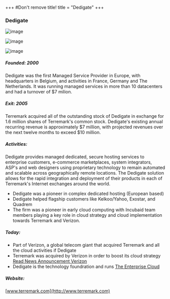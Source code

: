 +++
#Don't remove title!
title = "Dedigate"
+++

### Dedigate

![image](img/logo-dedigate.gif)

![image](img/logo-terremark.jpg)

![image](img/logo-verizon.png)

##### Founded: 2000

Dedigate was the first Managed Service Provider in Europe, with headquarters in Belgium, and activities in France, Germany and The Netherlands. It was running managed services in more than 10 datacenters and had a turnover of $7 milion.

##### Exit: 2005

Terremark acquired all of the outstanding stock of Dedigate in exchange for 1.6 million shares of Terremark's common stock. Dedigate's existing annual recurring revenue is approximately $7 million, with projected revenues over the next twelve months to exceed $10 million.

##### Activities:

Dedigate provides managed dedicated, secure hosting services to enterprise customers, e-commerce marketplaces, system integrators, ASP's and web designers using proprietary technology to remain automated and scalable across geographically remote locations. The Dedigate solution allows for the rapid integration and deployment of their products in each of Terremark's Internet exchanges around the world.
-   Dedigate was a pioneer in complex dedicated hosting (European based)
-   Dedigate helped flagship customers like Kelkoo/Yahoo, Exostar, and Quadrem
-   The firm was a pioneer in early cloud computing with Incubaid team members playing a key role in cloud strategy and cloud implementation towards Terremark and Verizon.

##### Today:

-   Part of Verizon, a global telecom giant that acquired Terremark and all the cloud activities if Dedigate
-   Terremark was acquired by Verizon in order to boost its cloud strategy [Read News Announcement Verizon](http://newscenter.verizon.com/press-releases/verizon/2011/verizon-to-acquire-terremark.html)
-   Dedigate is the technology foundration and runs [The Enterprise Cloud](http://www.terremark.com/services/cloudcomputing/theenterprisecloud.aspx)

##### Website:

[www.terremark.com](http://www.terremark.com)
